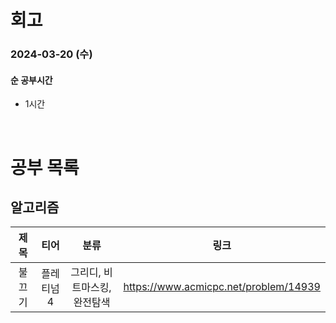 # 회고

### 2024-03-20 (수)

#### 순 공부시간

- 1시간

<br>

# 공부 목록

## 알고리즘

|  제목   |    티어    |             분류             |                 링크                  |
| :-----: | :--------: | :--------------------------: | :-----------------------------------: |
| 불 끄기 | 플레티넘 4 | 그리디, 비트마스킹, 완전탐색 | https://www.acmicpc.net/problem/14939 |
